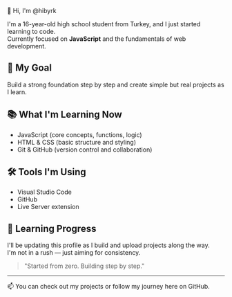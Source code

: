 👋 Hi, I'm @hibyrk

I'm a 16-year-old high school student from Turkey, and I just started learning to code.  
Currently focused on **JavaScript** and the fundamentals of web development.

## 🚀 My Goal
Build a strong foundation step by step and create simple but real projects as I learn.

## 📚 What I'm Learning Now
- JavaScript (core concepts, functions, logic)
- HTML & CSS (basic structure and styling)
- Git & GitHub (version control and collaboration)

## 🛠️ Tools I'm Using
- Visual Studio Code  
- GitHub  
- Live Server extension

## 📅 Learning Progress
I'll be updating this profile as I build and upload projects along the way.  
I'm not in a rush — just aiming for consistency.

> "Started from zero. Building step by step."  

---

📫 You can check out my projects or follow my journey here on GitHub.
